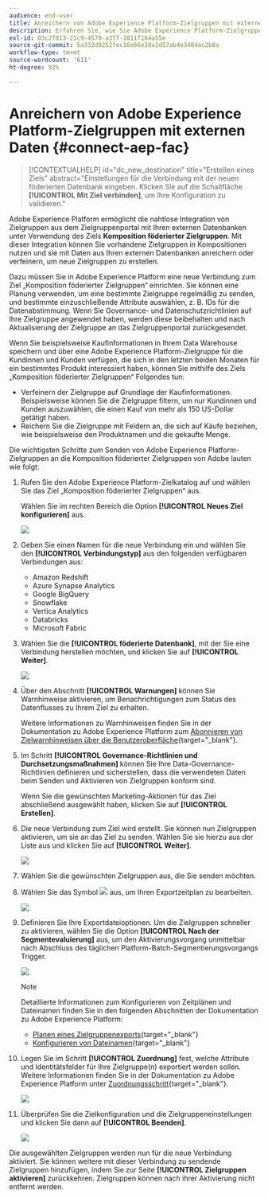 ```yaml
---
audience: end-user
title: Anreichern von Adobe Experience Platform-Zielgruppen mit externen Daten
description: Erfahren Sie, wie Sie Adobe Experience Platform-Zielgruppen mithilfe des Ziels „Komposition föderierter Zielgruppen“ mit Daten aus föderierten Datenbanken verfeinern und anreichern können.
exl-id: 03c2f813-21c9-4570-a3ff-3011f164a55e
source-git-commit: 5a332d9252fec16e66e38a1d57ab4e3484ac2b8a
workflow-type: tm+mt
source-wordcount: '611'
ht-degree: 92%

---
```


# Anreichern von Adobe Experience Platform-Zielgruppen mit externen Daten {#connect-aep-fac}

>[!CONTEXTUALHELP]
>id="dc_new_destination"
>title="Erstellen eines Ziels"
>abstract="Einstellungen für die Verbindung mit der neuen föderierten Datenbank eingeben. Klicken Sie auf die Schaltfläche **[!UICONTROL Mit Ziel verbinden]**, um Ihre Konfiguration zu validieren."

Adobe Experience Platform ermöglicht die nahtlose Integration von Zielgruppen aus dem Zielgruppenportal mit Ihren externen Datenbanken unter Verwendung des Ziels **Komposition föderierter Zielgruppen**. Mit dieser Integration können Sie vorhandene Zielgruppen in Kompositionen nutzen und sie mit Daten aus Ihren externen Datenbanken anreichern oder verfeinern, um neue Zielgruppen zu erstellen.

Dazu müssen Sie in Adobe Experience Platform eine neue Verbindung zum Ziel „Komposition föderierter Zielgruppen“ einrichten. Sie können eine Planung verwenden, um eine bestimmte Zielgruppe regelmäßig zu senden, und bestimmte einzuschließende Attribute auswählen, z. B. IDs für die Datenabstimmung. Wenn Sie Governance- und Datenschutzrichtlinien auf Ihre Zielgruppe angewendet haben, werden diese beibehalten und nach Aktualisierung der Zielgruppe an das Zielgruppenportal zurückgesendet.

Wenn Sie beispielsweise Kaufinformationen in Ihrem Data Warehouse speichern und über eine Adobe Experience Platform-Zielgruppe für die Kundinnen und Kunden verfügen, die sich in den letzten beiden Monaten für ein bestimmtes Produkt interessiert haben, können Sie mithilfe des Ziels „Komposition föderierter Zielgruppen“ Folgendes tun:

* Verfeinern der Zielgruppe auf Grundlage der Kaufinformationen. Beispielsweise können Sie die Zielgruppe filtern, um nur Kundinnen und Kunden auszuwählen, die einen Kauf von mehr als 150 US-Dollar getätigt haben.
* Reichern Sie die Zielgruppe mit Feldern an, die sich auf Käufe beziehen, wie beispielsweise den Produktnamen und die gekaufte Menge.

Die wichtigsten Schritte zum Senden von Adobe Experience Platform-Zielgruppen an die Komposition föderierter Zielgruppen von Adobe lauten wie folgt:

1. Rufen Sie den Adobe Experience Platform-Zielkatalog auf und wählen Sie das Ziel „Komposition föderierter Zielgruppen“ aus.

   Wählen Sie im rechten Bereich die Option **[!UICONTROL Neues Ziel konfigurieren]** aus.

   ![](assets/destination-new.png)

1. Geben Sie einen Namen für die neue Verbindung ein und wählen Sie den **[!UICONTROL Verbindungstyp]** aus den folgenden verfügbaren Verbindungen aus:

   * Amazon Redshift
   * Azure Synapse Analytics
   * Google BigQuery
   * Snowflake
   * Vertica Analytics
   * Databricks
   * Microsoft Fabric

1. Wählen Sie die **[!UICONTROL föderierte Datenbank]**, mit der Sie eine Verbindung herstellen möchten, und klicken Sie auf **[!UICONTROL Weiter]**.

   ![](assets/destination-configure.png)

1. Über den Abschnitt **[!UICONTROL Warnungen]** können Sie Warnhinweise aktivieren, um Benachrichtigungen zum Status des Datenflusses zu Ihrem Ziel zu erhalten. 

   Weitere Informationen zu Warnhinweisen finden Sie in der Dokumentation zu Adobe Experience Platform zum [Abonnieren von Zielwarnhinweisen über die Benutzeroberfläche](https://experienceleague.adobe.com/de/docs/experience-platform/destinations/ui/alerts){target="_blank"}.

1. Im Schritt **[!UICONTROL Governance-Richtlinien und Durchsetzungsmaßnahmen]** können Sie Ihre Data-Governance-Richtlinien definieren und sicherstellen, dass die verwendeten Daten beim Senden und Aktivieren von Zielgruppen konform sind.

   Wenn Sie die gewünschten Marketing-Aktionen für das Ziel abschließend ausgewählt haben, klicken Sie auf **[!UICONTROL Erstellen]**.

1. Die neue Verbindung zum Ziel wird erstellt. Sie können nun Zielgruppen aktivieren, um sie an das Ziel zu senden. Wählen Sie sie hierzu aus der Liste aus und klicken Sie auf **[!UICONTROL Weiter]**.

   ![](assets/destination-activate.png)

1. Wählen Sie die gewünschten Zielgruppen aus, die Sie senden möchten.

1. Wählen Sie das Symbol ![](assets/do-not-localize/Smock_Edit_18_N.svg) aus, um Ihren Exportzeitplan zu bearbeiten.

   ![](assets/destination-schedule.png)

1. Definieren Sie Ihre Exportdateioptionen. Um die Zielgruppen schneller zu aktivieren, wählen Sie die Option **[!UICONTROL Nach der Segmentevaluierung]** aus, um den Aktivierungsvorgang unmittelbar nach Abschluss des täglichen Platform-Batch-Segmentierungsvorgangs Trigger.

   ![](assets/destination-schedule-2.png)

   >[!NOTE]
   >
   >Detaillierte Informationen zum Konfigurieren von Zeitplänen und Dateinamen finden Sie in den folgenden Abschnitten der Dokumentation zu Adobe Experience Platform:
   >
   >* [Planen eines Zielgruppenexports](https://experienceleague.adobe.com/de/docs/experience-platform/destinations/ui/activate/activate-batch-profile-destinations#scheduling){target="_blank"}
   >* [Konfigurieren von Dateinamen](https://experienceleague.adobe.com/de/docs/experience-platform/destinations/ui/activate/activate-batch-profile-destinations#configure-file-names){target="_blank"}

1. Legen Sie im Schritt **[!UICONTROL Zuordnung]** fest, welche Attribute und Identitätsfelder für Ihre Zielgruppe(n) exportiert werden sollen. Weitere Informationen finden Sie in der Dokumentation zu Adobe Experience Platform unter [Zuordnungsschritt](https://experienceleague.adobe.com/de/docs/experience-platform/destinations/ui/activate/activate-batch-profile-destinations#mapping){target="_blank"}.

   ![](assets/destination-attributes.png)

1. Überprüfen Sie die Zielkonfiguration und die Zielgruppeneinstellungen und klicken Sie dann auf **[!UICONTROL Beenden]**.

   ![](assets/destination-review.png)

Die ausgewählten Zielgruppen werden nun für die neue Verbindung aktiviert. Sie können weitere mit dieser Verbindung zu sendende Zielgruppen hinzufügen, indem Sie zur Seite **[!UICONTROL Zielgruppen aktivieren]** zurückkehren. Zielgruppen können nach ihrer Aktivierung nicht entfernt werden.
